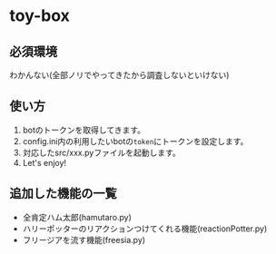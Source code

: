 ﻿# toy-box

## 必須環境
  わかんない(全部ノリでやってきたから調査しないといけない)

## 使い方
  1. botのトークンを取得してきます。  
  2. config.ini内の利用したいbotの`token`にトークンを設定します。  
  3. 対応したsrc/xxx.pyファイルを起動します。  
  4. Let's enjoy!  

## 追加した機能の一覧
  * 全肯定ハム太郎(hamutaro.py)  
  * ハリーポッターのリアクションつけてくれる機能(reactionPotter.py)  
  * フリージアを流す機能(freesia.py)  
